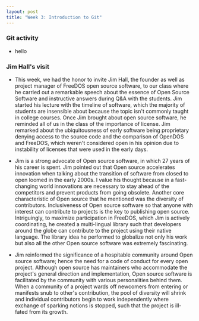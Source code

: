 ```yaml
---
layout: post
title: "Week 3: Introduction to Git"
---
```


### Git activity

-   hello
<!--more-->

### Jim Hall's visit

-   This week, we had the honor to invite Jim Hall, the founder as well as project manager of FreeDOS open source software, to our class where he carried out a remarkable speech about the essence of Open Source Software and instructive answers during Q&A with the students. Jim started his lecture with the timeline of software, which the majority of students are insensible about because the topic isn't commonly taught in college courses. Once Jim brought about open source software, he reminded all of us
    in the class of the importance of license. Jim remarked about the ubiquitousness of early software being proprietary denying access to the source code and the comparison of OpenDOS and FreeDOS, which weren't considered open in his opinion due to instability of licenses that were used in the early days.

-   Jim is a strong advocate of Open source software, in which 27 years of his career is spent. Jim pointed out that Open source accelerates innovation when talking about the transition of software from closed to open loomed in the early 2000s. I value his thought because in a fast-changing world innovations are necessary to stay ahead of the competitors and prevent products from going obsolete. Another core characteristic of Open source that he mentioned was the diversity of contributors. Inclusiveness of Open source software so that anyone with interest can contribute to projects is the key to publishing open source. Intriguingly, to maximize participation in FreeDOS, which Jim is actively coordinating, he created a multi-lingual library such that developers around the globe can contribute to the project using their native language. The library idea he performed to globalize not only his work but also all the other Open source software was extremely fascinating.

-   Jim reinformed the significance of a hospitable community around Open source software; hence the need for a code of conduct for every open project. Although open source has maintainers who accommodate the project's general direction and implementation, Open source software is facilitated by the community with various personalities behind them. When a community of a project wards off newcomers from entering or manifests snub to other's contribution, the pool of diversity will shrink and individual contributors begin to work independently where exchange of sparking notions is stopped, such that the project is ill-fated from its growth.
